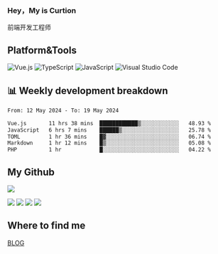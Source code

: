 ### Hey，My is Curtion
前端开发工程师
## Platform&Tools

![Vue.js](https://img.shields.io/badge/-Vue.js-4FC08D?style=flat-square&logo=Vue.js&logoColor=white)
![TypeScript](https://img.shields.io/badge/-TypeScript-007ACC?style=flat-square&logo=typescript&logoColor=white)
![JavaScript](https://img.shields.io/badge/-JavaScript-F7DF1E?style=flat-square&logo=javascript&logoColor=black)
![Visual Studio Code](https://img.shields.io/badge/-VSCode-007ACC?style=flat-square&logo=Visual-Studio-Code&logoColor=white)

## 📊 Weekly development breakdown

<!--START_SECTION:waka-->

```txt
From: 12 May 2024 - To: 19 May 2024

Vue.js       11 hrs 38 mins  ████████████▒░░░░░░░░░░░░   48.93 %
JavaScript   6 hrs 7 mins    ██████▒░░░░░░░░░░░░░░░░░░   25.78 %
TOML         1 hr 36 mins    █▓░░░░░░░░░░░░░░░░░░░░░░░   06.74 %
Markdown     1 hr 12 mins    █▒░░░░░░░░░░░░░░░░░░░░░░░   05.08 %
PHP          1 hr            █░░░░░░░░░░░░░░░░░░░░░░░░   04.22 %
```

<!--END_SECTION:waka-->

## My Github

![](http://github-profile-summary-cards.vercel.app/api/cards/profile-details?username=curtion&theme=nord_bright)

![](http://github-profile-summary-cards.vercel.app/api/cards/stats?username=curtion&theme=nord_bright)
![](http://github-profile-summary-cards.vercel.app/api/cards/productive-time?username=curtion&theme=nord_bright&utcOffset=8)
![](http://github-profile-summary-cards.vercel.app/api/cards/repos-per-language?username=curtion&theme=nord_bright)
![](http://github-profile-summary-cards.vercel.app/api/cards/most-commit-language?username=curtion&theme=nord_bright)

## Where to find me

[BLOG](https://blog.3gxk.net)
